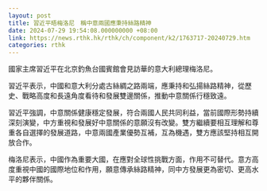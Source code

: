 ```yaml
---
layout: post
title: 習近平晤梅洛尼　稱中意兩國應秉持絲路精神
date: 2024-07-29 19:54:08.000000000 +08:00
link: https://news.rthk.hk/rthk/ch/component/k2/1763717-20240729.htm
categories: rthk
---
```


國家主席習近平在北京釣魚台國賓館會見訪華的意大利總理梅洛尼。

習近平表示，中國和意大利分處古絲綢之路兩端，應秉持和弘揚絲路精神，從歷史、戰略高度和長遠角度看待和發展雙邊關係，推動中意關係行穩致遠。

習近平強調，中意關係健康穩定發展，符合兩國人民共同利益，當前國際形勢持續深刻演變，中方重視和發展好中意關係的意願沒有改變。雙方繼續要相互理解和尊重各自選擇的發展道路，中意兩國產業優勢互補，互為機遇，雙方應該堅持相互開放合作。

梅洛尼表示，中國作為重要大國，在應對全球性挑戰方面，作用不可替代。意方高度重視中國的國際地位和作用，願意傳承絲路精神，同中方發展更為密切、更高水平的夥伴關係。
